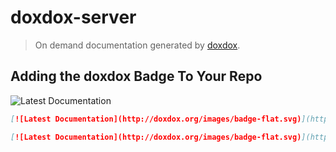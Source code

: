# doxdox-server

> On demand documentation generated by [doxdox](https://github.com/neogeek/doxdox).

## Adding the doxdox Badge To Your Repo

![Latest Documentation](http://doxdox.org/images/badge-flat.svg)

```markdown
[![Latest Documentation](http://doxdox.org/images/badge-flat.svg)](http://doxdox.org/)
```

```markdown
[![Latest Documentation](http://doxdox.org/images/badge-flat.svg)](http://doxdox.org/<username>/<repo>)
```

